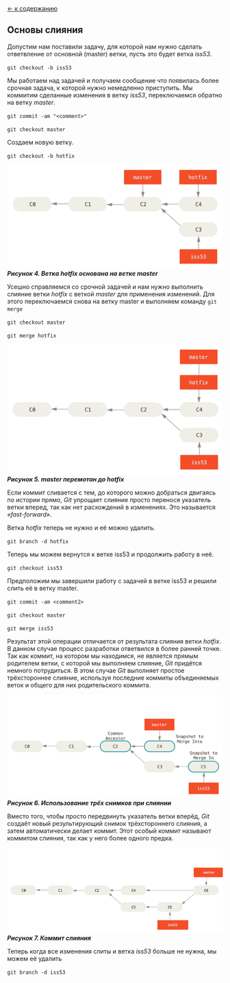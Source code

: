 [<- к содержанию](readme.md)

## Основы слияния

Допустим нам поставили задачу, для которой нам нужно сделать ответвление от основной (master) ветки, пусть это будет ветка *iss53*.

`git checkout -b iss53`

 Мы работаем над задачей и получаем сообщение что появилась более срочная задача, к которой нужно немедленно приступить. Мы коммитим сделанные изменения в ветку *iss53*, переключаемся обратно на ветку *master*.

 `git commit -am "<comment>"`

 `git checkout master`

 Создаем новую ветку.

 `git checkout -b hotfix`

![](./assets/git_megre/basic-branching-4.png)
***Рисунок 4. Ветка hotfix основана на ветке master***

 Усешно справляемся со срочной задачей и нам нужно выполнить слияние ветки *hotfix* с веткой *master* для применения изменений. Для этого переключаемся снова на ветку master и выполняем команду `git merge`

 `git checkout master`

 `git merge hotfix`

![](./assets/git_megre/basic-branching-5.png)
***Рисунок 5. master перемотан до hotfix***

 Если коммит сливается с тем, до которого можно добраться двигаясь по истории прямо, *Git* упрощает слияние просто перенося указатель ветки вперед, так как нет расхождений в изменениях. Это называется *«fast-forward»*.

Ветка *hotfix* теперь не нужно и её можно удалить.

`git branch -d hotfix`

Теперь мы можем вернутся к ветке iss53 и продолжить работу в неё. 

`git checkout iss53`

Предположим мы завершили работу с задачей в ветке iss53 и решили слить её в ветку master.

`git commit -am <comment2>`

`git checkout master`

`git merge iss53`

Результат этой операции отличается от результата слияния ветки *hotfix*. В данном случае процесс разработки ответвился в более ранней точке. Так как коммит, на котором мы находимся, не является прямым родителем ветки, с которой мы выполняем слияние, *Git* придётся немного потрудиться. В этом случае *Git* выполняет простое трёхстороннее слияние, используя последние коммиты объединяемых веток и общего для них родительского коммита.

![](./assets/git_megre/basic-merging-1.png)
***Рисунок 6. Использование трёх снимков при слиянии***

Вместо того, чтобы просто передвинуть указатель ветки вперёд, *Git* создаёт новый результирующий снимок трёхстороннего слияния, а затем автоматически делает коммит. Этот особый коммит называют коммитом слияния, так как у него более одного предка.

![](./assets/git_megre/basic-merging-2.png)
***Рисунок 7. Коммит слияния***

Теперь когда все изменения слиты и ветка *iss53* больше не нужна, мы можем её удалить

`git branch -d iss53`